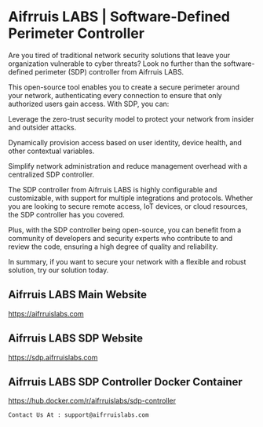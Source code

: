# Aifrruis LABS | Software-Defined Perimeter Controller

Are you tired of traditional network security solutions that leave your organization vulnerable to cyber threats? Look no further than the software-defined perimeter (SDP) controller from Aifrruis LABS.

This open-source tool enables you to create a secure perimeter around your network, authenticating every connection to ensure that only authorized users gain access. With SDP, you can:

Leverage the zero-trust security model to protect your network from insider and outsider attacks.

Dynamically provision access based on user identity, device health, and other contextual variables.

Simplify network administration and reduce management overhead with a centralized SDP controller.

The SDP controller from Aifrruis LABS is highly configurable and customizable, with support for multiple integrations and protocols. Whether you are looking to secure remote access, IoT devices, or cloud resources, the SDP controller has you covered.

Plus, with the SDP controller being open-source, you can benefit from a community of developers and security experts who contribute to and review the code, ensuring a high degree of quality and reliability.

In summary, if you want to secure your network with a flexible and robust solution, try our solution today. 


## Aifrruis LABS Main Website<br/>
https://aifrruislabs.com


## Aifrruis LABS SDP Website <br/>
https://sdp.aifrruislabs.com


## Aifrruis LABS SDP Controller Docker Container <br/>
https://hub.docker.com/r/aifrruislabs/sdp-controller


`Contact Us At : support@aifrruislabs.com`

